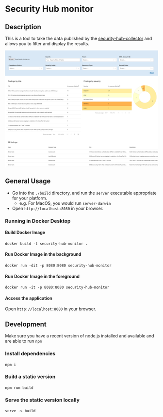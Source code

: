 # Security Hub monitor

## Description

This is a tool to take the data published by the [security-hub-collector](https://github.com/CMSgov/security-hub-collector) and allows
you to filter and display the results.

![Preview of the tool](./preview.png)

## General Usage

- Go into the `./build` directory, and run the `server` executable appropriate for your platform.
  - e.g. For MacOS, you would run `server-darwin`
- Open `http://localhost:8080` in your browser.

### Running in Docker Desktop
#### Build Docker Image
`docker build -t security-hub-monitor .`

#### Run Docker Image in the background
`docker run -dit -p 8080:8080 security-hub-monitor`

#### Run Docker Image in the foreground
`docker run -it -p 8080:8080 security-hub-monitor`

#### Access the application
Open `http://localhost:8080` in your browser.

## Development

Make sure you have a recent version of node.js installed and available and are able to run `npm`

### Install dependencies

`npm i`

### Build a static version

`npm run build`

### Serve the static version locally

`serve -s build`
